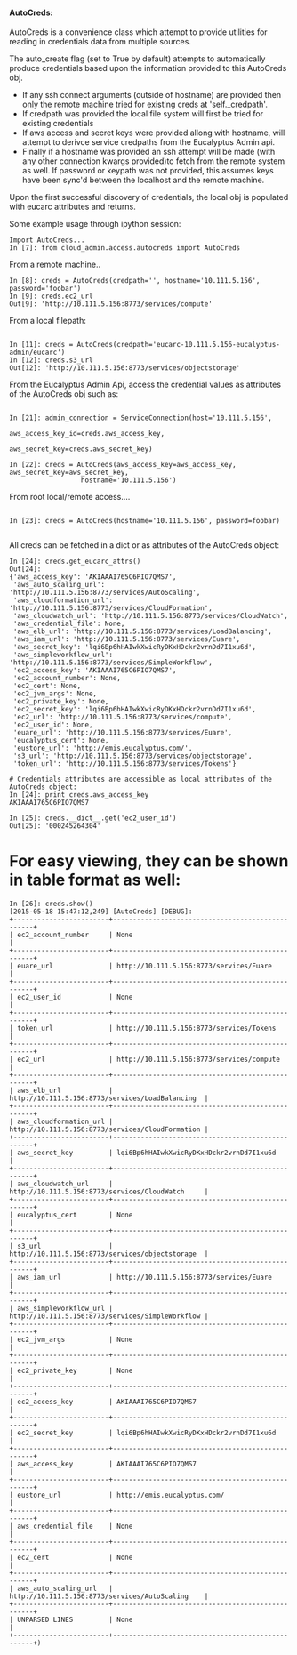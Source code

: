 



#### AutoCreds:

AutoCreds is a convenience class which attempt to provide utilities for reading in
credentials data from multiple sources.

The auto_create flag (set to True by default) attempts  to automatically produce credentials
based upon the information provided to this AutoCreds obj.

- If any ssh connect arguments (outside of hostname) are provided then only the remote
  machine tried for existing creds at 'self._credpath'.
- If credpath was provided the local file system will first be tried for existing
  credentials
- If aws access and secret keys were provided allong with hostname, will attempt to
  derivce service credpaths from the Eucalyptus Admin api.
- Finally if a hostname was provided an ssh attempt will be made (with any other
  connection kwargs provided)to fetch from the remote system as well.
  If password or keypath was not provided, this assumes keys have been sync'd between the
  localhost and the remote machine.

Upon the first successful discovery of credentials, the local obj is populated with
eucarc attributes and returns.

Some example usage through ipython session:

```
Import AutoCreds...
In [7]: from cloud_admin.access.autocreds import AutoCreds
```

From a remote machine..
```
In [8]: creds = AutoCreds(credpath='', hostname='10.111.5.156', password='foobar')
In [9]: creds.ec2_url
Out[9]: 'http://10.111.5.156:8773/services/compute'
```

From a local filepath:
```

In [11]: creds = AutoCreds(credpath='eucarc-10.111.5.156-eucalyptus-admin/eucarc')
In [12]: creds.s3_url
Out[12]: 'http://10.111.5.156:8773/services/objectstorage'

```

From the Eucalyptus Admin Api, access the credential values as attributes of the
AutoCreds obj such as:

```

In [21]: admin_connection = ServiceConnection(host='10.111.5.156',
                                     aws_access_key_id=creds.aws_access_key,
                                     aws_secret_key=creds.aws_secret_key)

In [22]: creds = AutoCreds(aws_access_key=aws_access_key, aws_secret_key=aws_secret_key,
                  hostname='10.111.5.156')

```

From root local/remote access....
```

In [23]: creds = AutoCreds(hostname='10.111.5.156', password=foobar)


```




All creds can be fetched in a dict or as attributes of the AutoCreds object:
```
In [24]: creds.get_eucarc_attrs()
Out[24]:
{'aws_access_key': 'AKIAAAI765C6PIO7QMS7',
 'aws_auto_scaling_url': 'http://10.111.5.156:8773/services/AutoScaling',
 'aws_cloudformation_url': 'http://10.111.5.156:8773/services/CloudFormation',
 'aws_cloudwatch_url': 'http://10.111.5.156:8773/services/CloudWatch',
 'aws_credential_file': None,
 'aws_elb_url': 'http://10.111.5.156:8773/services/LoadBalancing',
 'aws_iam_url': 'http://10.111.5.156:8773/services/Euare',
 'aws_secret_key': 'lqi6Bp6hHAIwkXwicRyDKxHDckr2vrnDd7I1xu6d',
 'aws_simpleworkflow_url': 'http://10.111.5.156:8773/services/SimpleWorkflow',
 'ec2_access_key': 'AKIAAAI765C6PIO7QMS7',
 'ec2_account_number': None,
 'ec2_cert': None,
 'ec2_jvm_args': None,
 'ec2_private_key': None,
 'ec2_secret_key': 'lqi6Bp6hHAIwkXwicRyDKxHDckr2vrnDd7I1xu6d',
 'ec2_url': 'http://10.111.5.156:8773/services/compute',
 'ec2_user_id': None,
 'euare_url': 'http://10.111.5.156:8773/services/Euare',
 'eucalyptus_cert': None,
 'eustore_url': 'http://emis.eucalyptus.com/',
 's3_url': 'http://10.111.5.156:8773/services/objectstorage',
 'token_url': 'http://10.111.5.156:8773/services/Tokens'}

# Credentials attributes are accessible as local attributes of the AutoCreds object:
In [24]: print creds.aws_access_key
AKIAAAI765C6PIO7QMS7

In [25]: creds.__dict__.get('ec2_user_id')
Out[25]: '000245264304'
```


 # For easy viewing, they can be shown in table format as well:
```
In [26]: creds.show()
[2015-05-18 15:47:12,249] [AutoCreds] [DEBUG]:
+------------------------+--------------------------------------------------+
| ec2_account_number     | None                                             |
+------------------------+--------------------------------------------------+
| euare_url              | http://10.111.5.156:8773/services/Euare          |
+------------------------+--------------------------------------------------+
| ec2_user_id            | None                                             |
+------------------------+--------------------------------------------------+
| token_url              | http://10.111.5.156:8773/services/Tokens         |
+------------------------+--------------------------------------------------+
| ec2_url                | http://10.111.5.156:8773/services/compute        |
+------------------------+--------------------------------------------------+
| aws_elb_url            | http://10.111.5.156:8773/services/LoadBalancing  |
+------------------------+--------------------------------------------------+
| aws_cloudformation_url | http://10.111.5.156:8773/services/CloudFormation |
+------------------------+--------------------------------------------------+
| aws_secret_key         | lqi6Bp6hHAIwkXwicRyDKxHDckr2vrnDd7I1xu6d         |
+------------------------+--------------------------------------------------+
| aws_cloudwatch_url     | http://10.111.5.156:8773/services/CloudWatch     |
+------------------------+--------------------------------------------------+
| eucalyptus_cert        | None                                             |
+------------------------+--------------------------------------------------+
| s3_url                 | http://10.111.5.156:8773/services/objectstorage  |
+------------------------+--------------------------------------------------+
| aws_iam_url            | http://10.111.5.156:8773/services/Euare          |
+------------------------+--------------------------------------------------+
| aws_simpleworkflow_url | http://10.111.5.156:8773/services/SimpleWorkflow |
+------------------------+--------------------------------------------------+
| ec2_jvm_args           | None                                             |
+------------------------+--------------------------------------------------+
| ec2_private_key        | None                                             |
+------------------------+--------------------------------------------------+
| ec2_access_key         | AKIAAAI765C6PIO7QMS7                             |
+------------------------+--------------------------------------------------+
| ec2_secret_key         | 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         |
+------------------------+--------------------------------------------------+
| aws_access_key         | AKIAAAI765C6PIO7QMS7                             |
+------------------------+--------------------------------------------------+
| eustore_url            | http://emis.eucalyptus.com/                      |
+------------------------+--------------------------------------------------+
| aws_credential_file    | None                                             |
+------------------------+--------------------------------------------------+
| ec2_cert               | None                                             |
+------------------------+--------------------------------------------------+
| aws_auto_scaling_url   | http://10.111.5.156:8773/services/AutoScaling    |
+------------------------+--------------------------------------------------+
| UNPARSED LINES         | None                                             |
+------------------------+--------------------------------------------------+)
```